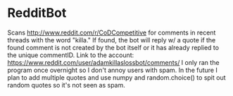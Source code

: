 # RedditBot
Scans http://www.reddit.com/r/CoDCompetitive for comments in recent threads with the word "killa."
If found, the bot will reply w/ a quote if the found comment is not created by the bot itself or it has already replied to the unique commentID.
Link to the account: https://www.reddit.com/user/adamkillaslossbot/comments/
I only ran the program once overnight so I don't annoy users with spam.
In the future I plan to add multiple quotes and use numpy and random.choice() to spit out random quotes so it's not seen as spam.
